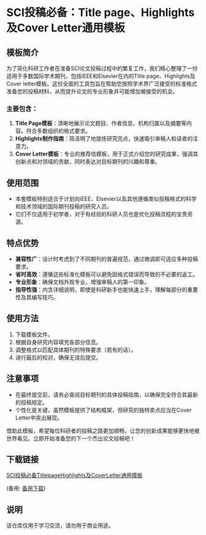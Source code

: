 # SCI投稿必备：Title page、Highlights及Cover Letter通用模板

## 模板简介

为了简化科研工作者在准备SCI论文投稿过程中的繁复工作，我们精心整理了一份适用于多数国际学术期刊，包括IEEE和Elsevier在内的Title page、Highlights及Cover letter模板。这份全面的工具包旨在帮助您按照学术界广泛接受的标准格式准备您的投稿材料，从而提升论文的专业形象并可能增加被接受的机会。

### 主要包含：

1. **Title Page模板**：清晰地展示论文题目、作者信息、机构归属以及摘要等内容。符合多数组织的格式要求。
2. **Highlights制作指南**：简洁明了地提炼研究亮点，快速吸引审稿人和读者的注意力。
3. **Cover Letter模板**：专业的推荐信模板，用于正式介绍您的研究成果，强调其创新点和对领域的贡献，同时表达对目标期刊的兴趣和尊重。

## 使用范围

- 本套模板特别适合于计划向iEEE、Elsevier以及其他遵循类似投稿格式的科学和技术领域的国际期刊投稿的研究人员。
- 它们不仅适用于初学者，对于有经验的科研人员也是优化投稿流程的宝贵资源。

## 特点优势

- **兼容性广**：设计时考虑到了不同期刊的普遍规范，通过微调即可适应多种投稿要求。
- **省时高效**：遵循这些标准化模板可以避免因格式错误而导致的不必要的返工。
- **专业形象**：确保文档外观专业，增强审稿人的第一印象。
- **指导性强**：内含详细说明，即使是科研新手也能快速上手，理解每部分的重要性及其编写技巧。

## 使用方法

1. 下载模板文件。
2. 根据自身研究内容填充各部分信息。
3. 调整格式以匹配具体期刊的特殊要求（若有的话）。
4. 进行最后的校对，确保无误后提交。

## 注意事项

- 在最终提交前，请务必查阅目标期刊的具体投稿指南，以确保完全符合其最新的投稿规定。
- 个性化是关键，虽然模板提供了结构框架，但研究的独特卖点应当在Cover Letter中突出展现。

借助此模板，希望每位科研者的投稿之路更加顺畅，让您的创新成果能够更快地被世界看见。立即开始准备您的下一个杰出论文投稿吧！

## 下载链接
[SCI投稿必备TitlepageHighlights及CoverLetter通用模板](https://pan.quark.cn/s/8f2e704fdb61) 

(备用: [备用下载](https://pan.baidu.com/s/13HmBSYIS6tbk-PF3HVIpAA?pwd=1234))

## 说明

该仓库仅用于学习交流，请勿用于商业用途。
